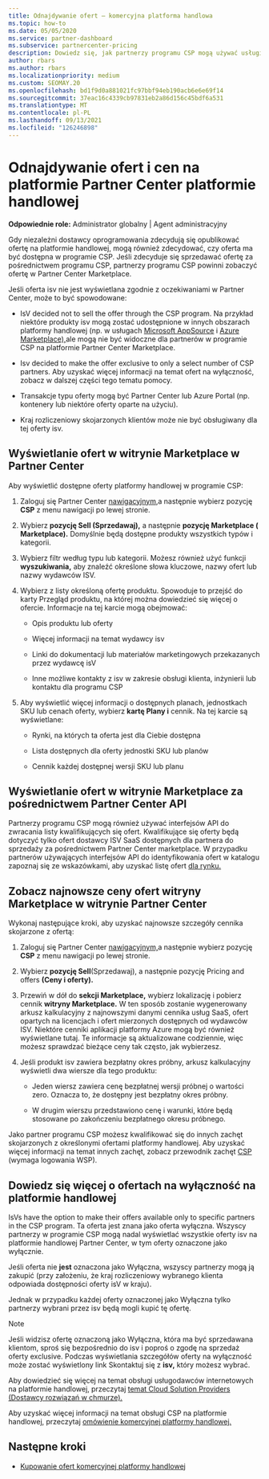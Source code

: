 ```yaml
---
title: Odnajdywanie ofert — komercyjna platforma handlowa
ms.topic: how-to
ms.date: 05/05/2020
ms.service: partner-dashboard
ms.subservice: partnercenter-pricing
description: Dowiedz się, jak partnerzy programu CSP mogą używać usługi Partner Center do wyświetlania lub wyszukiwania na platformie handlowej ofert SaaS lub cen od niezależnych dostawców oprogramowania.
author: rbars
ms.author: rbars
ms.localizationpriority: medium
ms.custom: SEOMAY.20
ms.openlocfilehash: bd1f9d0a881021fc97bbf94eb190acb6e6e69f14
ms.sourcegitcommit: 37eac16c4339cb97831eb2a86d156c45bdf6a531
ms.translationtype: MT
ms.contentlocale: pl-PL
ms.lasthandoff: 09/13/2021
ms.locfileid: "126246898"
---
```

# <a name="discover-offers-and-pricing-in-partner-center-commercial-marketplace"></a>Odnajdywanie ofert i cen na platformie Partner Center platformie handlowej

**Odpowiednie role:** Administrator globalny | Agent administracyjny

Gdy niezależni dostawcy oprogramowania zdecydują się opublikować ofertę na platformie handlowej, mogą również zdecydować, czy oferta ma być dostępna w programie CSP. Jeśli zdecyduje się sprzedawać ofertę za pośrednictwem programu CSP, partnerzy programu CSP powinni zobaczyć ofertę w Partner Center Marketplace.

Jeśli oferta isv nie jest wyświetlana zgodnie z oczekiwaniami w Partner Center, może to być spowodowane:

- IsV decided not to sell the offer through the CSP program. Na przykład niektóre produkty isv mogą zostać udostępnione w innych obszarach platformy handlowej (np. w usługach [Microsoft AppSource](https://appsource.microsoft.com/) i [Azure Marketplace),](https://azuremarketplace.microsoft.com/)ale mogą nie być widoczne dla partnerów w programie CSP na platformie Partner Center Marketplace.

- Isv decided to make the offer exclusive to only a select number of CSP partners. Aby uzyskać więcej informacji na temat ofert na wyłączność, zobacz w dalszej części tego tematu pomocy.

- Transakcje typu oferty mogą być Partner Center lub Azure Portal (np. kontenery lub niektóre oferty oparte na użyciu).

- Kraj rozliczeniowy skojarzonych klientów może nie być obsługiwany dla tej oferty isv.

## <a name="view-marketplace-offers-in-partner-center"></a>Wyświetlanie ofert w witrynie Marketplace w Partner Center

Aby wyświetlić dostępne oferty platformy handlowej w programie CSP:

1. Zaloguj się Partner Center [nawigacyjnym,](https://partner.microsoft.com/dashboard)a następnie wybierz pozycję **CSP** z menu nawigacji po lewej stronie.

2. Wybierz **pozycję Sell (Sprzedawaj),** a następnie **pozycję Marketplace ( Marketplace).** Domyślnie będą dostępne produkty wszystkich typów i kategorii.

3. Wybierz filtr według typu lub kategorii. Możesz również użyć funkcji **wyszukiwania,** aby znaleźć określone słowa kluczowe, nazwy ofert lub nazwy wydawców ISV.

4. Wybierz z listy określoną ofertę produktu. Spowoduje to przejść do karty Przegląd produktu, na której można dowiedzieć się więcej o ofercie. Informacje na tej karcie mogą obejmować: 

    - Opis produktu lub oferty

    - Więcej informacji na temat wydawcy isv

    - Linki do dokumentacji lub materiałów marketingowych przekazanych przez wydawcę isV

    - Inne możliwe kontakty z isv w zakresie obsługi klienta, inżynierii lub kontaktu dla programu CSP

5. Aby wyświetlić więcej informacji o dostępnych planach, jednostkach SKU lub cenach oferty, wybierz **kartę Plany i** cennik. Na tej karcie są wyświetlane:

    - Rynki, na których ta oferta jest dla Ciebie dostępna

    - Lista dostępnych dla oferty jednostki SKU lub planów

    - Cennik każdej dostępnej wersji SKU lub planu

## <a name="view-marketplace-offers-via-partner-center-apis"></a>Wyświetlanie ofert w witrynie Marketplace za pośrednictwem Partner Center API

Partnerzy programu CSP mogą również używać interfejsów API do zwracania listy kwalifikujących się ofert. Kwalifikujące się oferty będą dotyczyć tylko ofert dostawcy ISV SaaS dostępnych dla partnera do sprzedaży za pośrednictwem Partner Center marketplace. W przypadku partnerów używających interfejsów API do identyfikowania ofert w katalogu zapoznaj się ze wskazówkami, aby uzyskać listę ofert [dla rynku.](/partner-center/develop/create-subscription-azure-marketplace-products#get-a-list-of-offers-for-a-market)

## <a name="view-the-latest-marketplace-offer-pricing-in-partner-center"></a>Zobacz najnowsze ceny ofert witryny Marketplace w witrynie Partner Center

Wykonaj następujące kroki, aby uzyskać najnowsze szczegóły cennika skojarzone z ofertą:

1. Zaloguj się Partner Center [nawigacyjnym,](https://partner.microsoft.com/dashboard)a następnie wybierz pozycję **CSP** z menu nawigacji po lewej stronie.

2. Wybierz **pozycję Sell**(Sprzedawaj), a następnie pozycję Pricing and offers **(Ceny i oferty).**

3. Przewiń w dół do **sekcji Marketplace,** wybierz lokalizację i pobierz cennik **witryny Marketplace.** W ten sposób zostanie wygenerowany arkusz kalkulacyjny z najnowszymi danymi cennika usług SaaS, ofert opartych na licencjach i ofert mierzonych dostępnych od wydawców ISV. Niektóre cenniki aplikacji platformy Azure mogą być również wyświetlane tutaj. Te informacje są aktualizowane codziennie, więc możesz sprawdzać bieżące ceny tak często, jak wybierzesz.

4. Jeśli produkt isv zawiera bezpłatny okres próbny, arkusz kalkulacyjny wyświetli dwa wiersze dla tego produktu:

    - Jeden wiersz zawiera cenę bezpłatnej wersji próbnej o wartości zero. Oznacza to, że dostępny jest bezpłatny okres próbny.

    - W drugim wierszu przedstawiono cenę i warunki, które będą stosowane po zakończeniu bezpłatnego okresu próbnego.

Jako partner programu CSP możesz kwalifikować się do innych zachęt skojarzonych z określonymi ofertami platformy handlowej. Aby uzyskać więcej informacji na temat innych zachęt, zobacz przewodnik zachęt [CSP](https://aka.ms/partnerincentives) (wymaga logowania WSP).

## <a name="learn-about-marketplace-exclusive-offers"></a>Dowiedz się więcej o ofertach na wyłączność na platformie handlowej

IsVs have the option to make their offers available only to specific partners in the CSP program. Ta oferta jest znana jako oferta wyłączna. Wszyscy partnerzy w programie CSP mogą nadal wyświetlać wszystkie oferty isv na platformie handlowej Partner Center, w tym oferty oznaczone jako wyłącznie.

Jeśli oferta nie **jest** oznaczona jako Wyłączna, wszyscy partnerzy mogą ją zakupić (przy założeniu, że kraj rozliczeniowy wybranego klienta odpowiada dostępności oferty isV w kraju).

Jednak w przypadku każdej oferty oznaczonej jako Wyłączna tylko partnerzy wybrani przez isv będą mogli kupić tę ofertę.

> [!NOTE]
> Jeśli widzisz ofertę oznaczoną jako Wyłączna, która ma być sprzedawana klientom, sproś się bezpośrednio do isv i poproś o zgodę na sprzedaż oferty exclusive. Podczas wyświetlania szczegółów oferty na wyłączność może zostać wyświetlony link Skontaktuj się z **isv,** który możesz wybrać.

Aby dowiedzieć się więcej na temat obsługi usługodawców internetowych na platformie handlowej, przeczytaj [temat Cloud Solution Providers (Dostawcy rozwiązań w chmurze).](/azure/marketplace/cloud-solution-providers)

Aby uzyskać więcej informacji na temat obsługi CSP na platformie handlowej, przeczytaj [omówienie komercyjnej platformy handlowej.](csp-commercial-marketplace-overview.md)

## <a name="next-steps"></a>Następne kroki

- [Kupowanie ofert komercyjnej platformy handlowej](csp-commercial-marketplace-purchase.md)